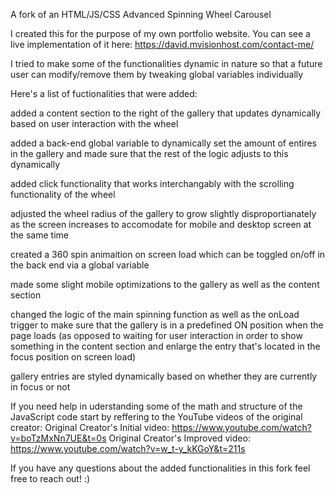 A fork of an HTML/JS/CSS Advanced Spinning Wheel Carousel

I created this for the purpose of my own portfolio website. You can see a live implementation of it here: https://david.mvisionhost.com/contact-me/

I tried to make some of the functionalities dynamic in nature so that a future user can modify/remove them by tweaking global variables individually



Here's a list of fuctionalities that were added:

added a content section to the right of the gallery that updates dynamically based on user interaction with the wheel

added a back-end global variable to dynamically set the amount of entires in the gallery and made sure that the rest of the logic adjusts to this dynamically

added click functionality that works interchangably with the scrolling functionality of the wheel

adjusted the wheel radius of the gallery to grow slightly disproportianately as the screen increases to accomodate for mobile and desktop screen at the same time

created a 360 spin animaition on screen load which can be toggled on/off in the back end via a global variable

made some slight mobile optimizations to the gallery as well as the content section

changed the logic of the main spinning function as well as the onLoad trigger to make sure that the gallery is in a predefined ON position when the page loads (as opposed to waiting for user interaction in order to show something in the content section and enlarge the entry that's located in the focus position on screen load)

gallery entries are styled dynamically based on whether they are currently in focus or not




If you need help in uderstanding some of the math and structure of the JavaScript code start by reffering to the YouTube videos of the original creator:
Original Creator's Initial video: https://www.youtube.com/watch?v=boTzMxNn7UE&t=0s
Original Creator's Improved video: https://www.youtube.com/watch?v=w_t-y_kKGoY&t=211s

If you have any questions about the added functionalities in this fork feel free to reach out! :)
